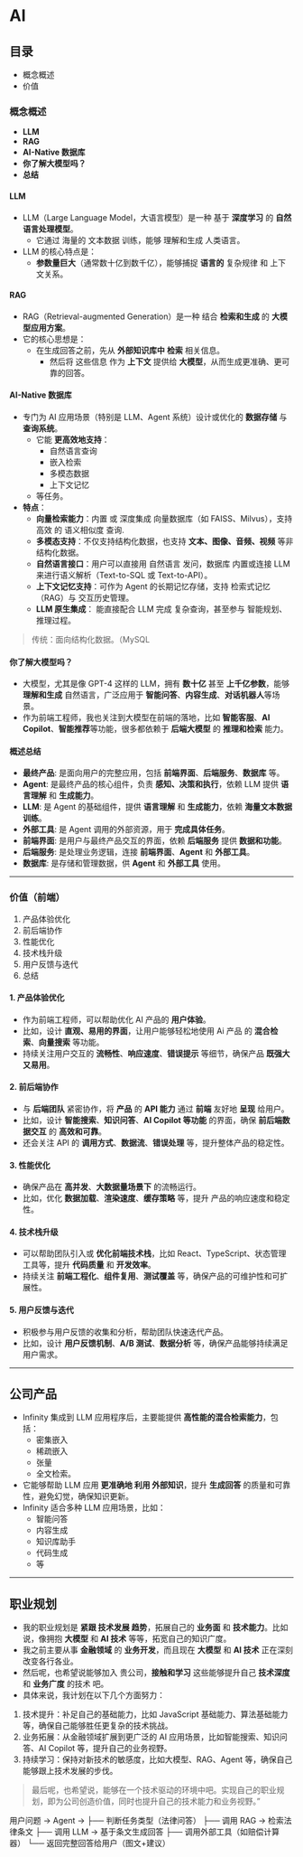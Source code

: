 # AI

## 目录

- 概念概述
- 价值

### 概念概述

- **LLM**
- **RAG**
- **AI-Native 数据库**
- **你了解大模型吗？**
- **总结**

#### LLM

- LLM（Large Language Model，大语言模型）是一种 基于 **深度学习** 的 **自然语言处理模型**。
  - 它通过 海量的 文本数据 训练，能够 理解和生成 人类语言。
- LLM 的核心特点是：
  - **参数量巨大**（通常数十亿到数千亿），能够捕捉 **语言的** 复杂规律 和 上下文关系。

#### RAG

- RAG（Retrieval-augmented Generation）是一种 结合 **检索和生成** 的 **大模型应用方案**。
- 它的核心思想是：
  - 在生成回答之前，先从 **外部知识库中** **检索** 相关信息。
    - 然后将 这些信息 作为 **上下文** 提供给 **大模型**，从而生成更准确、更可靠的回答。

#### AI-Native 数据库

- 专门为 AI 应用场景（特别是 LLM、Agent 系统）设计或优化的 **数据存储** 与 **查询系统**。
  - 它能 **更高效地支持**：
    - 自然语言查询
    - 嵌入检索
    - 多模态数据
    - 上下文记忆
  - 等任务。
- **特点**：
  - **向量检索能力**：内置 或 深度集成 向量数据库（如 FAISS、Milvus），支持 高效 的 语义相似度 查询.
  - **多模态支持**：不仅支持结构化数据，也支持 **文本、图像、音频、视频** 等非结构化数据。
  - **自然语言接口**：用户可以直接用 自然语言 发问，数据库 内置或连接 LLM 来进行语义解析（Text-to-SQL 或 Text-to-API）。
  - **上下文记忆支持**：可作为 Agent 的长期记忆存储，支持 检索式记忆（RAG）与 交互历史管理。
  - **LLM 原生集成**： 能直接配合 LLM 完成 复杂查询，甚至参与 智能规划、推理过程。

> 传统：面向结构化数据。（MySQL

#### 你了解大模型吗？

- 大模型，尤其是像 GPT-4 这样的 LLM，拥有 **数十亿** 甚至 **上千亿参数**，能够 **理解和生成** 自然语言，广泛应用于 **智能问答**、**内容生成**、**对话机器人**等场景。
- 作为前端工程师，我也关注到大模型在前端的落地，比如 **智能客服**、**AI Copilot**、**智能推荐**等功能，很多都依赖于 **后端大模型** 的 **推理和检索** 能力。

#### 概述总结

- **最终产品**: 是面向用户的完整应用，包括 **前端界面**、**后端服务**、**数据库** 等。
- **Agent**: 是最终产品的核心组件，负责 **感知、决策和执行**，依赖 LLM 提供 **语言理解** 和 **生成能力**。
- **LLM**: 是 Agent 的基础组件，提供 **语言理解** 和 **生成能力**，依赖 **海量文本数据训练**。
- **外部工具**: 是 Agent 调用的外部资源，用于 **完成具体任务**。
- **前端界面**: 是用户与最终产品交互的界面，依赖 **后端服务** 提供 **数据和功能**。
- **后端服务**: 是处理业务逻辑，连接 **前端界面**、**Agent** 和 **外部工具**。
- **数据库**: 是存储和管理数据，供 **Agent** 和 **外部工具** 使用。

---

### 价值（前端）

1. 产品体验优化
2. 前后端协作
3. 性能优化
4. 技术栈升级
5. 用户反馈与迭代
6. 总结

#### 1. 产品体验优化

- 作为前端工程师，可以帮助优化 AI 产品的 **用户体验**。
- 比如，设计 **直观、易用的界面**，让用户能够轻松地使用 Ai 产品 的 **混合检索**、**向量搜索** 等功能。
- 持续关注用户交互的 **流畅性**、**响应速度**、**错误提示** 等细节，确保产品 **既强大又易用**。

#### 2. 前后端协作

- 与 **后端团队** 紧密协作，将 **产品** 的 **API 能力** 通过 **前端** 友好地 **呈现** 给用户。
- 比如，设计 **智能搜索**、**知识问答**、**AI Copilot 等功能** 的界面，确保 **前后端数据交互** 的 **高效和可靠**。
- 还会关注 API 的 **调用方式**、**数据流**、**错误处理** 等，提升整体产品的稳定性。

#### 3. 性能优化

- 确保产品在 **高并发**、**大数据量场景下** 的流畅运行。
- 比如，优化 **数据加载**、**渲染速度**、**缓存策略** 等，提升 产品的响应速度和稳定性。

#### 4. 技术栈升级

- 可以帮助团队引入或 **优化前端技术栈**，比如 React、TypeScript、状态管理工具等，提升 **代码质量** 和 **开发效率**。
- 持续关注 **前端工程化**、**组件复用**、**测试覆盖** 等，确保产品的可维护性和可扩展性。

#### 5. 用户反馈与迭代

- 积极参与用户反馈的收集和分析，帮助团队快速迭代产品。
- 比如，设计 **用户反馈机制**、**A/B 测试**、**数据分析** 等，确保产品能够持续满足用户需求。

---

## 公司产品

- Infinity 集成到 LLM 应用程序后，主要能提供 **高性能的混合检索能力**，包括：
  - 密集嵌入
  - 稀疏嵌入
  - 张量
  - 全文检索。
- 它能够帮助 LLM 应用 **更准确地 利用 外部知识**，提升 **生成回答** 的质量和可靠性，避免幻觉，确保知识更新。
- Infinity 适合多种 LLM 应用场景，比如：
  - 智能问答
  - 内容生成
  - 知识库助手
  - 代码生成
  - 等

---

## 职业规划

- 我的职业规划是 **紧跟 技术发展 趋势**，拓展自己的 **业务面** 和 **技术能力**。比如说，像拥抱 **大模型** 和 **AI 技术** 等等，拓宽自己的知识广度。
- 我之前主要从事 **金融领域** 的 **业务开发**，而且现在 **大模型** 和 **AI 技术** 正在深刻改变各行各业。
- 然后呢，也希望说能够加入 贵公司，**接触和学习** 这些能够提升自己 **技术深度** 和 **业务广度** 的技术 吧。
- 具体来说，我计划在以下几个方面努力：

1. 技术提升：补足自己的基础能力，比如 JavaScript 基础能力、算法基础能力等，确保自己能够胜任更复杂的技术挑战。
2. 业务拓展：从金融领域扩展到更广泛的 AI 应用场景，比如智能搜索、知识问答、AI Copilot 等，提升自己的业务视野。
3. 持续学习：保持对新技术的敏感度，比如大模型、RAG、Agent 等，确保自己能够跟上技术发展的步伐。

> 最后呢，也希望说，能够在一个技术驱动的环境中吧。实现自己的职业规划，即为公司创造价值，同时也提升自己的技术能力和业务视野。”

用户问题 → Agent →
   ├── 判断任务类型（法律问答）
   ├── 调用 RAG → 检索法律条文
   ├── 调用 LLM → 基于条文生成回答
   ├── 调用外部工具（如赔偿计算器）
   └── 返回完整回答给用户（图文+建议）
